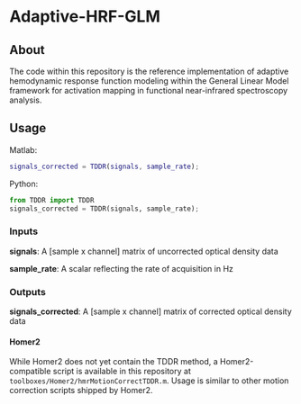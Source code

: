 # Adaptive-HRF-GLM

## About
The code within this repository is the reference implementation of adaptive hemodynamic response function modeling within the General Linear Model framework for activation mapping in functional near-infrared spectroscopy analysis.

## Usage
Matlab:
```Matlab
signals_corrected = TDDR(signals, sample_rate);
```

Python:
```Python
from TDDR import TDDR
signals_corrected = TDDR(signals, sample_rate);
```

### Inputs
**signals**: A [sample x channel] matrix of uncorrected optical density data

**sample_rate**: A scalar reflecting the rate of acquisition in Hz

### Outputs
   **signals_corrected**: A [sample x channel] matrix of corrected optical density data
#### Homer2
While Homer2 does not yet contain the TDDR method, a Homer2-compatible script is available in this repository at `toolboxes/Homer2/hmrMotionCorrectTDDR.m`. Usage is similar to other motion correction scripts shipped by Homer2.
